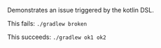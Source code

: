 Demonstrates an issue triggered by the kotlin DSL.

This fails: `./gradlew broken`

This succeeds: `./gradlew ok1 ok2`
